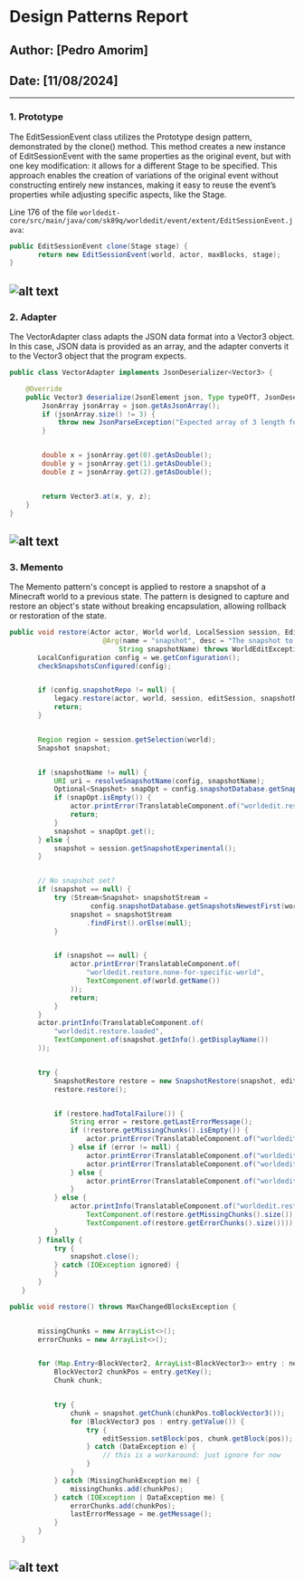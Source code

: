 # Design Patterns Report

## Author: [Pedro Amorim]
## Date: [11/08/2024]

---

### 1. Prototype

The EditSessionEvent class utilizes the Prototype design pattern, demonstrated by the clone() method. This method creates a new instance of EditSessionEvent with the same properties as the original event, but with one key modification: it allows for a different Stage to be specified. This approach enables the creation of variations of the original event without constructing entirely new instances, making it easy to reuse the event’s properties while adjusting specific aspects, like the Stage.

Line 176 of the file `worldedit-core/src/main/java/com/sk89q/worldedit/event/extent/EditSessionEvent.java`:

```java
public EditSessionEvent clone(Stage stage) {
       return new EditSessionEvent(world, actor, maxBlocks, stage);
}
```
![alt text](EditSessionEvent.png)
---

### 2. Adapter

The VectorAdapter class adapts the JSON data format into a Vector3 object. In this case, JSON data is provided as an array, and the adapter converts it to the Vector3 object that the program expects.

```java
public class VectorAdapter implements JsonDeserializer<Vector3> {

    @Override
    public Vector3 deserialize(JsonElement json, Type typeOfT, JsonDeserializationContext context) throws JsonParseException {
        JsonArray jsonArray = json.getAsJsonArray();
        if (jsonArray.size() != 3) {
            throw new JsonParseException("Expected array of 3 length for Vector3");
        }


        double x = jsonArray.get(0).getAsDouble();
        double y = jsonArray.get(1).getAsDouble();
        double z = jsonArray.get(2).getAsDouble();


        return Vector3.at(x, y, z);
    }
}
```
![alt text](VectorAdapter.png)
---

### 3. Memento
The Memento pattern's concept is applied to restore a snapshot of a Minecraft world to a previous state. The pattern is designed to capture and restore an object's state without breaking encapsulation, allowing rollback or restoration of the state.
```java
public void restore(Actor actor, World world, LocalSession session, EditSession editSession,
                       @Arg(name = "snapshot", desc = "The snapshot to restore", def = "")
                           String snapshotName) throws WorldEditException, IOException {
       LocalConfiguration config = we.getConfiguration();
       checkSnapshotsConfigured(config);


       if (config.snapshotRepo != null) {
           legacy.restore(actor, world, session, editSession, snapshotName);
           return;
       }


       Region region = session.getSelection(world);
       Snapshot snapshot;


       if (snapshotName != null) {
           URI uri = resolveSnapshotName(config, snapshotName);
           Optional<Snapshot> snapOpt = config.snapshotDatabase.getSnapshot(uri);
           if (snapOpt.isEmpty()) {
               actor.printError(TranslatableComponent.of("worldedit.restore.not-available"));
               return;
           }
           snapshot = snapOpt.get();
       } else {
           snapshot = session.getSnapshotExperimental();
       }


       // No snapshot set?
       if (snapshot == null) {
           try (Stream<Snapshot> snapshotStream =
                    config.snapshotDatabase.getSnapshotsNewestFirst(world.getName())) {
               snapshot = snapshotStream
                   .findFirst().orElse(null);
           }


           if (snapshot == null) {
               actor.printError(TranslatableComponent.of(
                   "worldedit.restore.none-for-specific-world",
                   TextComponent.of(world.getName())
               ));
               return;
           }
       }
       actor.printInfo(TranslatableComponent.of(
           "worldedit.restore.loaded",
           TextComponent.of(snapshot.getInfo().getDisplayName())
       ));


       try {
           SnapshotRestore restore = new SnapshotRestore(snapshot, editSession, region);
           restore.restore();


           if (restore.hadTotalFailure()) {
               String error = restore.getLastErrorMessage();
               if (!restore.getMissingChunks().isEmpty()) {
                   actor.printError(TranslatableComponent.of("worldedit.restore.chunk-not-present"));
               } else if (error != null) {
                   actor.printError(TranslatableComponent.of("worldedit.restore.block-place-failed"));
                   actor.printError(TranslatableComponent.of("worldedit.restore.block-place-error", TextComponent.of(error)));
               } else {
                   actor.printError(TranslatableComponent.of("worldedit.restore.chunk-load-failed"));
               }
           } else {
               actor.printInfo(TranslatableComponent.of("worldedit.restore.restored",
                   TextComponent.of(restore.getMissingChunks().size()),
                   TextComponent.of(restore.getErrorChunks().size())));
           }
       } finally {
           try {
               snapshot.close();
           } catch (IOException ignored) {
           }
       }
   }
```

```java
public void restore() throws MaxChangedBlocksException {


       missingChunks = new ArrayList<>();
       errorChunks = new ArrayList<>();


       for (Map.Entry<BlockVector2, ArrayList<BlockVector3>> entry : neededChunks.entrySet()) {
           BlockVector2 chunkPos = entry.getKey();
           Chunk chunk;


           try {
               chunk = snapshot.getChunk(chunkPos.toBlockVector3());
               for (BlockVector3 pos : entry.getValue()) {
                   try {
                       editSession.setBlock(pos, chunk.getBlock(pos));
                   } catch (DataException e) {
                       // this is a workaround: just ignore for now
                   }
               }
           } catch (MissingChunkException me) {
               missingChunks.add(chunkPos);
           } catch (IOException | DataException me) {
               errorChunks.add(chunkPos);
               lastErrorMessage = me.getMessage();
           }
       }
   }
```
![alt text](Snapshot.png)
---


